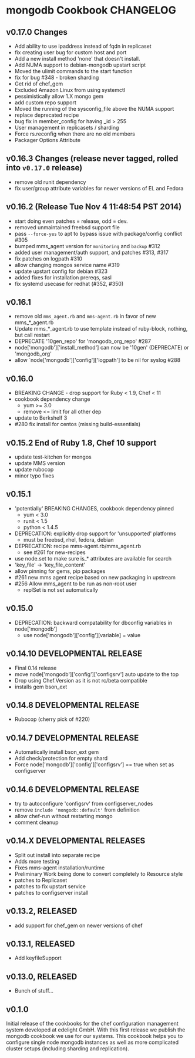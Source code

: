 # mongodb Cookbook CHANGELOG

## v0.17.0 Changes

* Add ability to use ipaddress instead of fqdn in replicaset
* fix creating user bug for custom host and port
* Add a new install method 'none' that doesn't install.
* Add NUMA support to debian-mongodb upstart script
* Moved the ulimit commands to the start function
* fix for bug #348 - broken sharding
* Get rid of chef_gem
* Excluded Amazon Linux from using systemctl
* pessimistically allow 1.X mongo gem
* add custom repo support
* Moved the running of the sysconfig_file above the NUMA support
* replace deprecated recipe
* bug fix in member_config for having _id > 255
* User management in replicasets / sharding
* Force rs.reconfig when there are no old members
* Packager Options Attribute

## v0.16.3 Changes (release never tagged, rolled into `v0.17.0` release)

* remove old runit dependency
* fix user/group attribute variables for newer versions of EL and Fedora


## v0.16.2 (Release Tue Nov  4 11:48:54 PST 2014)

* start doing even patches = release, odd = dev.
* removed unmaintained freebsd support file
* pass `--force-yes` to apt to bypass issue with package/config conflict #305
* bumped mms_agent version for `monitoring` and `backup` #312
* added user management/auth support, and patches #313, #317
* fix patches on logpath #310
* allow changing mongos service name #319
* update upstart config for debian #323
* added fixes for installation prereqs, sasl
* fix systemd usecase for redhat (#352, #350)

## v0.16.1

* remove old `mms_agent.rb` and `mms-agent.rb` in favor of new mms_*_agent.rb
* Update mms_*_agent.rb to use template instead of ruby-block, nothing, but call restart
* DEPRECATE '10gen_repo' for 'mongodb_org_repo' #287
* node['mongodb']['install_method'] can now be '10gen' (DEPRECATE) or 'mongodb_org'
* allow `node['mongodb']['config']['logpath'] to be nil for syslog #288

## v0.16.0

* BREAKING CHANGE - drop support for Ruby < 1.9, Chef < 11
* cookbook dependency change
  * yum >= 3.0
  * remove <= limit for all other dep
* update to Berkshelf 3
* #280 fix install for centos (missing build-essentials)

## v0.15.2 End of Ruby 1.8, Chef 10 support

* update test-kitchen for mongos
* update MMS version
* update rubocop
* minor typo fixes

## v0.15.1

* 'potentially' BREAKING CHANGES, cookbook dependency pinned
  * yum < 3.0
  * runit < 1.5
  * python < 1.4.5
* DEPRECATION: explicitly drop support for 'unsupported' platforms
  * must be freebsd, rhel, fedora, debian
* DEPRECATION: recipe mms-agent.rb/mms_agent.rb
  * see #261 for new-recipes
* use node.set to make sure is_* attributes are available for search
* 'key_file' -> 'key_file_content'
* allow pinning for gems, pip packages
* #261 new mms agent recipe based on new packaging in upstream
* #256 Allow mms_agent to be run as non-root user
  * replSet is not set automatically

## v0.15.0

* DEPRECATION: backward compatability for dbconfig variables in node['mongodb']
  * use node['mongodb']['config'][variable] = value

## v0.14.10 DEVELOPMENTAL RELEASE

* Final 0.14 release
* move node['mongodb']['config']['configsrv'] auto update to the top
* Drop using Chef.Version as it is not rc/beta compatible
* installs gem bson_ext

## v0.14.8 DEVELOPMENTAL RELEASE

* Rubocop (cherry pick of #220)

## v0.14.7 DEVELOPMENTAL RELEASE

* Automatically install bson_ext gem
* Add check/protection for empty shard
* Force node['mongodb']['config']['configsrv'] == true when set as configserver

## v0.14.6 DEVELOPMENTAL RELEASE

* try to autoconfigure 'configsrv' from configserver_nodes
* remove `include 'mongodb::default'` from definition
* allow chef-run without restarting mongo
* comment cleanup

## v0.14.X DEVELOPMENTAL RELEASES

* Split out install into separate recipe
* Adds more testing
* Fixes mms-agent installation/runtime
* Preliminary Work being done to convert completely to Resource style
* patches to Replicaset
* patches to fix upstart service
* patches to configserver install

## v0.13.2, RELEASED

* add support for chef_gem on newer versions of chef

## v0.13.1, RELEASED

* Add keyfileSupport

## v0.13.0, RELEASED

* Bunch of stuff...

## v0.1.0

Initial release of the cookbooks for the chef configuration management system
developed at edelight GmbH.
With this first release we publish the mongodb cookbook we use for our systems.
This cookbook helps you to configure single node mongodb instances as well as
more complicated cluster setups (including sharding and replication).
